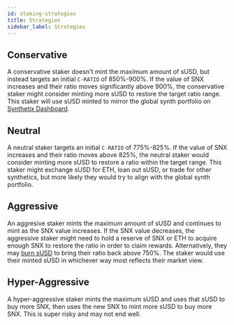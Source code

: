 ```yaml
---
id: staking-strategies
title: Strategies
sidebar_label: Strategies
---
```


## Conservative
A conservative staker doesn't mint the maximum amount of sUSD, but instead targets an initial `C-RATIO` of 850%-900%. If the value of SNX increases and their ratio moves significantly above 900%, the conservative staker might consider minting more sUSD to restore the target ratio range. This staker will use sUSD minted to mirror the global synth portfolio on <a href="https://dashboard.synthetix.io/" class="link" target="_blank">Synthetix Dashboard</a>.

## Neutral
A neutral staker targets an initial `C-RATIO` of 775%-825%. If the value of SNX increases and their ratio moves above 825%, the neutral staker would consider minting more sUSD to restore a ratio within the target range. This staker might exchange sUSD for ETH, loan out sUSD, or trade for other synthetics, but more likely they would try to align with the global synth portfolio.


## Aggressive
An aggresive staker mints the maximum amount of sUSD and continues to mint as the SNX value increases. If the SNX value decreases, the aggressive staker might need to hold a reserve of SNX or ETH to acquire enough SNX to restore the ratio in order to claim rewards. Alternatively, they may <a href="/docs/transferring-snx#burning-susd" class="link">burn sUSD</a> to bring their ratio back above 750%. The staker would use their minted sUSD in whichever way most reflects their market view. 

## Hyper-Aggressive
A hyper-aggressive staker mints the maximum sUSD and uses that sUSD to buy more SNX, then uses the new SNX to mint more sUSD to buy more SNX. This is super risky and may not end well. 